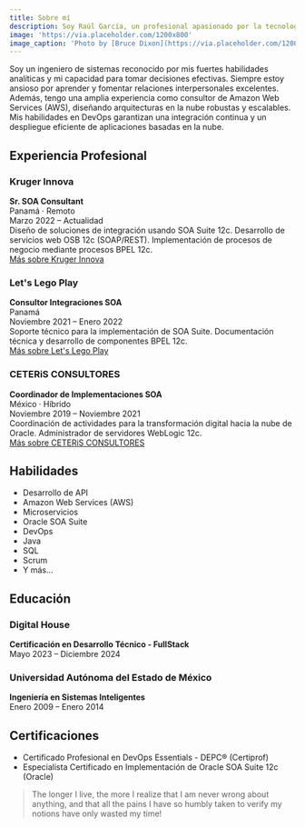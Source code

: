 ```yaml
---
title: Sobre mí
description: Soy Raúl García, un profesional apasionado por la tecnología y con más de diez años de experiencia como Consultor SOA. He trabajado en soluciones de integración, especialmente en los sectores bancario y de telecomunicaciones, utilizando arquitecturas orientadas a servicios (SOA).
image: 'https://via.placeholder.com/1200x800'
image_caption: 'Photo by [Bruce Dixon](https://via.placeholder.com/1200x800) on [Unsplash](https://via.placeholder.com/1200x800)'
---
```


Soy un ingeniero de sistemas reconocido por mis fuertes habilidades analíticas y mi capacidad para tomar decisiones efectivas. Siempre estoy ansioso por aprender y fomentar relaciones interpersonales excelentes. Además, tengo una amplia experiencia como consultor de Amazon Web Services (AWS), diseñando arquitecturas en la nube robustas y escalables. Mis habilidades en DevOps garantizan una integración continua y un despliegue eficiente de aplicaciones basadas en la nube.

## Experiencia Profesional

### Kruger Innova
**Sr. SOA Consultant**  
Panamá · Remoto  
Marzo 2022 – Actualidad  
Diseño de soluciones de integración usando SOA Suite 12c. Desarrollo de servicios web OSB 12c (SOAP/REST). Implementación de procesos de negocio mediante procesos BPEL 12c.  
[Más sobre Kruger Innova](https://www.linkedin.com/company/1866033/)

### Let's Lego Play
**Consultor Integraciones SOA**  
Panamá  
Noviembre 2021 – Enero 2022  
Soporte técnico para la implementación de SOA Suite. Documentación técnica y desarrollo de componentes BPEL 12c.  
[Más sobre Let's Lego Play](https://www.linkedin.com/company/13003757/)

### CETERiS CONSULTORES
**Coordinador de Implementaciones SOA**  
México · Híbrido  
Noviembre 2019 – Noviembre 2021  
Coordinación de actividades para la transformación digital hacia la nube de Oracle. Administrador de servidores WebLogic 12c.  
[Más sobre CETERiS CONSULTORES](https://www.linkedin.com/company/281766/)

## Habilidades
- Desarrollo de API
- Amazon Web Services (AWS)
- Microservicios
- Oracle SOA Suite
- DevOps
- Java
- SQL
- Scrum
- Y más...

## Educación

### Digital House
**Certificación en Desarrollo Técnico - FullStack**  
Mayo 2023 – Diciembre 2024

### Universidad Autónoma del Estado de México
**Ingeniería en Sistemas Inteligentes**  
Enero 2009 – Enero 2014

## Certificaciones
- Certificado Profesional en DevOps Essentials - DEPC® (Certiprof)
- Especialista Certificado en Implementación de Oracle SOA Suite 12c (Oracle)

> The longer I live, the more I realize that I am never wrong about anything, and that all the pains I have so humbly taken to verify my notions have only wasted my time!
